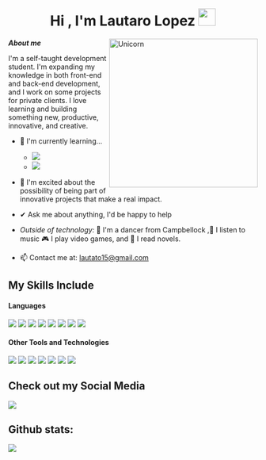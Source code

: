 <h1 align="center"><b>Hi , I'm Lautaro Lopez </b><img src="https://media.giphy.com/media/hvRJCLFzcasrR4ia7z/giphy.gif" width="35"></h1>
<!--  -->
<img align="right" width=300px alt="Unicorn" src="https://media2.giphy.com/media/v1.Y2lkPTc5MGI3NjExaGJtb3dlOG5xMmNrb3g5OGsybzN4cGdpaDB0aTYyb2p6ZmlhOXA0cyZlcD12MV9pbnRlcm5hbF9naWZfYnlfaWQmY3Q9cw/iJsjsm6dhNPiQBvztq/giphy.webp" />

***About me***

I'm a self-taught development student. I'm expanding my knowledge in both front-end and back-end development, and I work  on some projects for private clients. I love learning and building something new, productive, innovative, and creative.

- 🌱 I'm currently learning...
  -   <img src="https://img.shields.io/badge/typescript-%23007ACC.svg?style=for-the-badge&logo=typescript&logoColor=white">
  -  <img src="https://img.shields.io/badge/strapi-%232E7EEA.svg?style=for-the-badge&logo=strapi&logoColor=white">

- 🚀 I'm excited about the possibility of being part of innovative projects that make a real impact.
- ✔ Ask me about anything, I'd be happy to help
- *Outside of technology:* 💜 I'm a dancer from Campbellock ,🎵 I listen to music 🎮 I play video games, and 📖 I read novels.
- 📫 Contact me at: lautato15@gmail.com


## My Skills Include

<h4> Languages </h4>
<span> 
  <img src="https://img.shields.io/badge/HTML5-E34F26?style=for-the-badge&logo=html5&logoColor=white">
  <img src="https://img.shields.io/badge/CSS3-1572B6?style=for-the-badge&logo=css3&logoColor=white">
  <img src="https://img.shields.io/badge/JavaScript-F7DF1E?style=for-the-badge&logo=javascript&logoColor=black">
  <img src="https://img.shields.io/badge/node.js-6DA55F?style=for-the-badge&logo=node.js&logoColor=white">
  <img src="https://img.shields.io/badge/redux-%23593d88.svg?style=for-the-badge&logo=redux&logoColor=white">
  <img src="https://img.shields.io/badge/vite-%23646CFF.svg?style=for-the-badge&logo=vite&logoColor=white">
  <img src="https://img.shields.io/badge/tailwindcss-%2338B2AC.svg?style=for-the-badge&logo=tailwind-css&logoColor=white">
   <img src="https://img.shields.io/badge/vercel-%23000000.svg?style=for-the-badge&logo=vercel&logoColor=white">

 


</span>


<h4> Other Tools and Technologies </h4>
<span>
  <img src="https://img.shields.io/badge/Supabase-3ECF8E?style=for-the-badge&logo=supabase&logoColor=white">
  <img src="https://img.shields.io/badge/Git-F05032?style=for-the-badge&logo=git&logoColor=white">
  <img src="https://img.shields.io/badge/firebase-a08021?style=for-the-badge&logo=firebase&logoColor=ffcd34">
  <img src="https://img.shields.io/badge/MySQL-00000F?style=for-the-badge&logo=mysql&logoColor=white">
  <img src="https://img.shields.io/badge/MongoDB-%234ea94b.svg?style=for-the-badge&logo=mongodb&logoColor=white">
  <img src="https://img.shields.io/badge/Sequelize-52B0E7?style=for-the-badge&logo=Sequelize&logoColor=white">
  <img src="https://img.shields.io/badge/Notion-%23000000.svg?style=for-the-badge&logo=notion&logoColor=white">





</span>

## Check out my Social Media

<a href= "https://www.instagram.com/lautato15/?hl=es">
    <img src="https://img.shields.io/badge/Instagram-%23E4405F.svg?style=for-the-badge&logo=Instagram&logoColor=white">
</a>


<h2>Github stats:</h2> 


[![](https://github-readme-streak-stats.herokuapp.com/?user=lautato15&theme=material-palenight)](https://github.com/lautato15)
</div>
